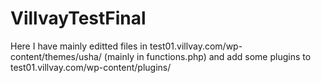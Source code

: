 # VillvayTestFinal
Here I have mainly editted files in test01.villvay.com/wp-content/themes/usha/ (mainly in functions.php) and add some plugins to test01.villvay.com/wp-content/plugins/
